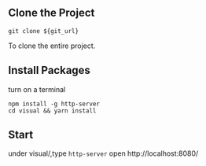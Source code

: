 ## Clone the Project

```git clone ${git_url}```

To clone the entire project.

## Install Packages
turn on a terminal

```npm install -g http-server```  
```cd visual && yarn install``` 

## Start
under visual/,type
```http-server```
open http://localhost:8080/


